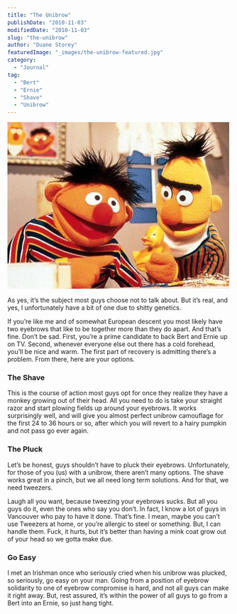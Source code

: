 ```yaml
---
title: "The Unibrow"
publishDate: "2010-11-03"
modifiedDate: "2010-11-03"
slug: "the-unibrow"
author: "Duane Storey"
featuredImage: "_images/the-unibrow-featured.jpg"
category:
  - "Journal"
tag:
  - "Bert"
  - "Ernie"
  - "Shave"
  - "Unibrow"
---
```


[![](_images/the-unibrow-1.jpg "bert and ernie")](http://www.migratorynerd.com/wordpress/wp-content/uploads/2010/11/unibrow_bert_and_ernie.jpg)

As yes, it’s the subject most guys choose not to talk about. But it’s real, and yes, I unfortunately have a bit of one due to shitty genetics.

If you’re like me and of somewhat European descent you most likely have two eyebrows that like to be together more than they do apart. And that’s fine. Don’t be sad. First, you’re a prime candidate to back Bert and Ernie up on TV. Second, whenever everyone else out there has a cold forehead, you’ll be nice and warm. The first part of recovery is admitting there’s a problem. From there, here are your options.

### The Shave

This is the course of action most guys opt for once they realize they have a monkey growing out of their head. All you need to do is take your straight razor and start plowing fields up around your eyebrows. It works surprisingly well, and will give you almost perfect unibrow camouflage for the first 24 to 36 hours or so, after which you will revert to a hairy pumpkin and not pass go ever again.

### The Pluck

Let’s be honest, guys shouldn’t have to pluck their eyebrows. Unfortunately, for those of you (us) with a unibrow, there aren’t many options. The shave works great in a pinch, but we all need long term solutions. And for that, we need tweezers.

Laugh all you want, because tweezing your eyebrows sucks. But all you guys do it, even the ones who say you don’t. In fact, I know a lot of guys in Vancouver who pay to have it done. That’s fine. I mean, maybe you can’t use Tweezers at home, or you’re allergic to steel or something. But, I can handle them. Fuck, it hurts, but it’s better than having a mink coat grow out of your head so we gotta make due.

### Go Easy

I met an Irishman once who seriously cried when his unibrow was plucked, so seriously, go easy on your man. Going from a position of eyebrow solidarity to one of eyebrow compromise is hard, and not all guys can make it right away. But, rest assured, it’s within the power of all guys to go from a Bert into an Ernie, so just hang tight.